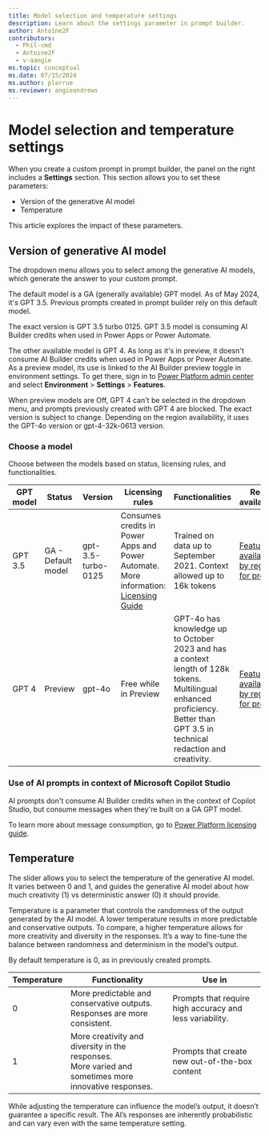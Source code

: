 ```yaml
---
title: Model selection and temperature settings
description: Learn about the settings parameter in prompt builder.
author: Antoine2F
contributors:
  - Phil-cmd
  - Antoine2F
  - v-aangie
ms.topic: conceptual
ms.date: 07/15/2024
ms.author: plarrue
ms.reviewer: angieandrews
---
```


# Model selection and temperature settings

When you create a custom prompt in prompt builder, the panel on the right includes a **Settings** section. This section allows you to set these parameters:

- Version of the generative AI model
- Temperature

This article explores the impact of these parameters.

## Version of generative AI model

The dropdown menu allows you to select among the generative AI models, which generate the answer to your custom prompt.

The default model is a GA (generally available) GPT model. As of May 2024, it's GPT 3.5. Previous prompts created in prompt builder rely on this default model.

The exact version is GPT 3.5 turbo 0125. GPT 3.5 model is consuming AI Builder credits when used in Power Apps or Power Automate.

The other available model is GPT 4. As long as it's in preview, it doesn't consume AI Builder credits when used in Power Apps or Power Automate. As a preview model, its use is linked to the AI Builder preview toggle in environment settings. To get there, sign in to [Power Platform admin center](https://admin.powerplatform.microsoft.com/environments) and select **Environment** > **Settings** > **Features**.

When preview models are Off, GPT 4 can't be selected in the dropdown menu, and prompts previously created with GPT 4 are blocked. The exact version is subject to change. Depending on the region availability, it uses the GPT-4o version or gpt-4-32k-0613 version.

### Choose a model

Choose between the models based on status, licensing rules, and functionalities.

|GPT model  |Status  |Version |Licensing rules   | Functionalities| Region availabilities |
|---------|---------|---------|---------|---------|---------|
|GPT 3.5| GA - Default model | gpt-3.5-turbo-0125	| Consumes credits in Power Apps and Power Automate. More information: [Licensing Guide](https://go.microsoft.com/fwlink/?linkid=2085130)  | Trained on data up to September 2021. Context allowed up to 16k tokens | [Feature availability by regions for prompts](availability-region.md)
| GPT 4 | Preview | gpt-4o	| Free while in Preview | GPT-4o has knowledge up to October 2023 and has a context length of 128k tokens. Multilingual enhanced proficiency. Better than GPT 3.5 in technical redaction and creativity. | [Feature availability by regions for prompts](availability-region.md)|

### Use of AI prompts in context of Microsoft Copilot Studio

AI prompts don't consume AI Builder credits when in the context of Copilot Studio, but consume messages when they're built on a GA GPT model.

To learn more about message consumption, go to [Power Platform licensing guide](https://go.microsoft.com/fwlink/?linkid=2085130).

## Temperature

The slider allows you to select the temperature of the generative AI model. It varies between 0 and 1, and guides the generative AI model about how much creativity (1) vs deterministic answer (0) it should provide.

Temperature is a parameter that controls the randomness of the output generated by the AI model. A lower temperature results in more predictable and conservative outputs. To compare, a higher temperature allows for more creativity and diversity in the responses. It’s a way to fine-tune the balance between randomness and determinism in the model’s output.

By default temperature is 0, as in previously created prompts.

|Temperature  |Functionality| Use in|
|---------|---------|---------|
|0| More predictable and conservative outputs.<br>Responses are more consistent.| Prompts that require high accuracy and less variability.|
|1| More creativity and diversity in the responses. <br> More varied and sometimes more innovative responses.| Prompts that create new out-of-the-box content |

While adjusting the temperature can influence the model’s output, it doesn’t guarantee a specific result. The AI’s responses are inherently probabilistic and can vary even with the same temperature setting.

